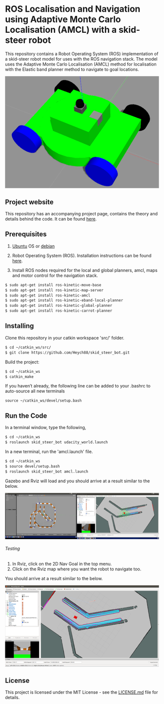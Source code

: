 # ROS Localisation and Navigation using Adaptive Monte Carlo Localisation (AMCL) with a skid-steer robot

This repository contains a Robot Operating System (ROS) implementation of a skid-steer robot model for uses with the ROS navigation stack.
The model uses the Adaptive Monte Carlo Localisation (AMCL) method for localisation with the Elastic band planner method to navigate to goal locations.

![skid-steer robot model](images/skid-steer-bot.png)

## Project website

This repository has an accompanying project page, contains the theory and details behind the code. It can be found [here](https://www.haidynmcleod.com/ros-skid-steer-navigation).

## Prerequisites

1. [Ubuntu](https://www.ubuntu.com/) OS or [debian](https://www.debian.org/distrib/)

2. Robot Operating System (ROS). Installation instructions can be found [here](http://wiki.ros.org/ROS/Installation).

3. Install ROS nodes required for the local and global planners, amcl, maps and motor control for the navigation stack.

```sh
$ sudo apt-get install ros-kinetic-move-base
$ sudo apt-get install ros-kinetic-map-server
$ sudo apt-get install ros-kinetic-amcl
$ sudo apt-get install ros-kinetic-eband-local-planner
$ sudo apt-get install ros-kinetic-global-planner
$ sudo apt-get install ros-kinetic-carrot-planner
```

## Installing

Clone this repository in your catkin workspace 'src/' folder.

```sh
$ cd ~/catkin_ws/src/
$ git clone https://github.com/Heych88/skid_steer_bot.git
```

Build the project:
```sh
$ cd ~/catkin_ws
$ catkin_make
```

If you haven’t already, the following line can be added to your .bashrc to auto-source all new terminals
```
source ~/catkin_ws/devel/setup.bash
```

## Run the Code

In a terminal window, type the following,
```sh
$ cd ~/catkin_ws
$ roslaunch skid_steer_bot udacity_world.launch
```

In a new terminal, run the 'amcl.launch' file.
```sh
$ cd ~/catkin_ws
$ source devel/setup.bash
$ roslaunch skid_steer_bot amcl.launch
```

Gazebo and Rviz will load and you should arrive at a result similar to the below.

![Gazebo & RViz with costmap](images/RvizGazebo.png)

###### Testing 

1. In Rviz, click on the 2D Nav Goal in the top menu. 
2. Click on the Rviz map where you want the robot to navigate too. 

You should arrive at a result similar to the below.

![navigation to a goal location](images/nav_goal.png)

## License

This project is licensed under the MIT License - see the [LICENSE.md](LICENSE.md) file for details.

